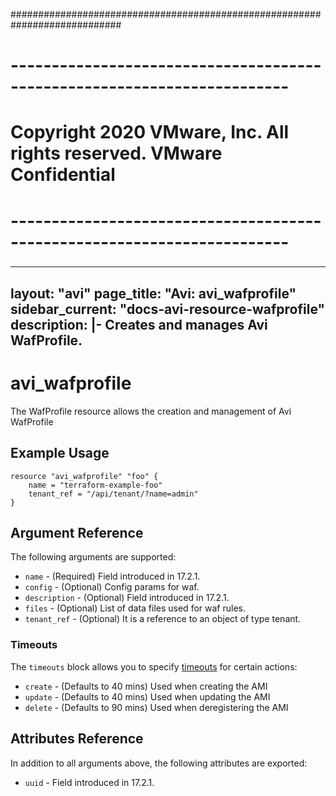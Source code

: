 ############################################################################
# ------------------------------------------------------------------------
# Copyright 2020 VMware, Inc.  All rights reserved. VMware Confidential
# ------------------------------------------------------------------------
###

---
layout: "avi"
page_title: "Avi: avi_wafprofile"
sidebar_current: "docs-avi-resource-wafprofile"
description: |-
  Creates and manages Avi WafProfile.
---

# avi_wafprofile

The WafProfile resource allows the creation and management of Avi WafProfile

## Example Usage

```hcl
resource "avi_wafprofile" "foo" {
    name = "terraform-example-foo"
    tenant_ref = "/api/tenant/?name=admin"
}
```

## Argument Reference

The following arguments are supported:

* `name` - (Required) Field introduced in 17.2.1.
* `config` - (Optional) Config params for waf.
* `description` - (Optional) Field introduced in 17.2.1.
* `files` - (Optional) List of data files used for waf rules.
* `tenant_ref` - (Optional) It is a reference to an object of type tenant.


### Timeouts

The `timeouts` block allows you to specify [timeouts](https://www.terraform.io/docs/configuration/resources.html#timeouts) for certain actions:

* `create` - (Defaults to 40 mins) Used when creating the AMI
* `update` - (Defaults to 40 mins) Used when updating the AMI
* `delete` - (Defaults to 90 mins) Used when deregistering the AMI

## Attributes Reference

In addition to all arguments above, the following attributes are exported:

* `uuid` -  Field introduced in 17.2.1.


